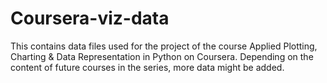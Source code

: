 # Coursera-viz-data
This contains data files used for the project of the course Applied Plotting, Charting & Data Representation in Python on Coursera.
Depending on the content of future courses in the series, more data might be added.
